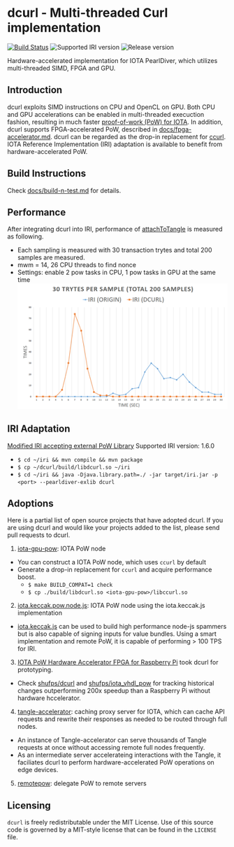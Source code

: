 # dcurl - Multi-threaded Curl implementation

[![Build Status](https://badge.buildkite.com/46ec07b122bde13f984c241fe8b38e64698c5c0d816ee6c7e4.svg)](https://buildkite.com/dltcollab/dcurl-test)
![Supported IRI version](https://img.shields.io/badge/Supported%20IRI%20Version-1.6.0-brightgreen.svg)
![Release version](https://img.shields.io/github/release-pre/DLTcollab/dcurl.svg)

Hardware-accelerated implementation for IOTA PearlDiver, which utilizes multi-threaded SIMD, FPGA and GPU.

## Introduction
dcurl exploits SIMD instructions on CPU and OpenCL on GPU. Both CPU and GPU accelerations can be
enabled in multi-threaded execuction fashion, resulting in much faster [proof-of-work (PoW) for IOTA](https://docs.iota.org/docs/the-tangle/0.1/concepts/proof-of-work).
In addition, dcurl supports FPGA-accelerated PoW, described in [docs/fpga-accelerator.md](docs/fpga-accelerator.md).
dcurl can be regarded as the drop-in replacement for [ccurl](https://github.com/iotaledger/ccurl).
IOTA Reference Implementation (IRI) adaptation is available to benefit from hardware-accelerated PoW.


## Build Instructions
Check [docs/build-n-test.md](docs/build-n-test.md) for details.


## Performance
After integrating dcurl into IRI, performance of [attachToTangle](https://iota.readme.io/reference#attachtotangle) is measured as following.
* Each sampling is measured with 30 transaction trytes and total 200 samples are measured.
* mwm = 14, 26 CPU threads to find nonce
* Settings: enable 2 pow tasks in CPU, 1 pow tasks in GPU at the same time
![](https://raw.githubusercontent.com/DLTcollab/dcurl/develop/docs/benchmark.png)


## IRI Adaptation
[Modified IRI accepting external PoW Library](https://github.com/DLTcollab/iri)
Supported IRI version: 1.6.0
* ```$ cd ~/iri && mvn compile && mvn package```
* ```$ cp ~/dcurl/build/libdcurl.so ~/iri```
* ```$ cd ~/iri && java -Djava.library.path=./ -jar target/iri.jar -p <port> --pearldiver-exlib dcurl```


## Adoptions
Here is a partial list of open source projects that have adopted dcurl. If you
are using dcurl and would like your projects added to the list, please send
pull requests to dcurl.

1. [iota-gpu-pow](https://github.com/gagathos/iota-gpu-pow): IOTA PoW node
* You can construct a IOTA PoW node, which uses `ccurl` by default
* Generate a drop-in replacement for `ccurl` and acquire performance boost.
    * ```$ make BUILD_COMPAT=1 check```
    * ```$ cp ./build/libdcurl.so <iota-gpu-pow>/libccurl.so```

2. [iota.keccak.pow.node.js](https://github.com/SteppoFF/iota.keccak.pow.node.js): IOTA PoW node using the iota.keccak.js implementation
* [iota.keccak.js](https://github.com/SteppoFF/iota.keccak.js) can be used to
  build high performance node-js spammers but is also capable of signing
  inputs for value bundles. Using a smart implementation and remote PoW,
  it is capable of performing > 100 TPS for IRI.

3. [IOTA PoW Hardware Accelerator FPGA for Raspberry Pi](https://microengineer.eu/2018/04/25/iota-pearl-diver-fpga/) took dcurl for prototyping.
* Check [shufps/dcurl](https://github.com/shufps/dcurl) and [shufps/iota_vhdl_pow](https://github.com/shufps/iota_vhdl_pow)
  for tracking historical changes outperforming 200x speedup than a Raspberry Pi without hardware hccelerator.

4. [tangle-accelerator](https://github.com/DLTcollab/tangle-accelerator): caching proxy server for IOTA, which can cache API requests and rewrite their responses as needed to be routed through full nodes.
* An instance of Tangle-accelerator can serve thousands of Tangle requests
  at once without accessing remote full nodes frequently.
* As an intermediate server accelerateing interactions with the Tangle,
  it faciliates dcurl to perform hardware-accelerated PoW operations on
  edge devices.

5. [remotepow](https://github.com/tylerw1369/remotepow/tree/Dcurl): delegate PoW to remote servers


## Licensing
`dcurl` is freely redistributable under the MIT License.
Use of this source code is governed by a MIT-style license that can be
found in the `LICENSE` file.
